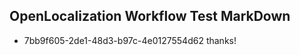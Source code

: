 ## OpenLocalization Workflow Test MarkDown
* 7bb9f605-2de1-48d3-b97c-4e0127554d62 thanks!

<!--HONumber=Sep16_HO1-->


